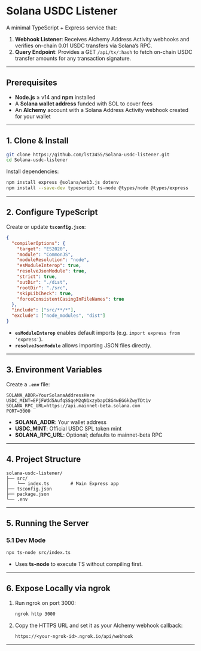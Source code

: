 # Solana USDC Listener

A minimal TypeScript + Express service that:

1. **Webhook Listener**: Receives Alchemy Address Activity webhooks and verifies on-chain 0.01 USDC transfers via Solana’s RPC.
2. **Query Endpoint**: Provides a GET `/api/tx/:hash` to fetch on-chain USDC transfer amounts for any transaction signature.

---

## Prerequisites

* **Node.js** ≥ v14 and **npm** installed
* A **Solana wallet address** funded with SOL to cover fees
* An **Alchemy** account with a Solana Address Activity webhook created for your wallet

---

## 1. Clone & Install

```bash
git clone https://github.com/lst3455/Solana-usdc-listener.git
cd Solana-usdc-listener
```

Install dependencies:

```bash
npm install express @solana/web3.js dotenv
npm install --save-dev typescript ts-node @types/node @types/express
```

---

## 2. Configure TypeScript

Create or update **`tsconfig.json`**:

```json
{
  "compilerOptions": {
    "target": "ES2020",
    "module": "CommonJS",
    "moduleResolution": "node",
    "esModuleInterop": true,
    "resolveJsonModule": true,
    "strict": true,
    "outDir": "./dist",
    "rootDir": "./src",
    "skipLibCheck": true,
    "forceConsistentCasingInFileNames": true
  },
  "include": ["src/**/*"],
  "exclude": ["node_modules", "dist"]
}
```

* **`esModuleInterop`** enables default imports (e.g. `import express from 'express'`).
* **`resolveJsonModule`** allows importing JSON files directly.

---

## 3. Environment Variables

Create a **`.env`** file:

```dotenv
SOLANA_ADDR=YourSolanaAddressHere
USDC_MINT=EPjFWdd5AufqSSqeM2qN1xzybapC8G4wEGGkZwyTDt1v
SOLANA_RPC_URL=https://api.mainnet-beta.solana.com
PORT=3000
```

* **SOLANA\_ADDR**: Your wallet address
* **USDC\_MINT**: Official USDC SPL token mint
* **SOLANA\_RPC\_URL**: Optional; defaults to mainnet-beta RPC

---

## 4. Project Structure

```
solana-usdc-listener/
├── src/
│   └── index.ts        # Main Express app
├── tsconfig.json
├── package.json
└── .env
```

---

## 5. Running the Server

### 5.1 Dev Mode

```bash
npx ts-node src/index.ts
```

* Uses **ts-node** to execute TS without compiling first.

---

## 6. Expose Locally via ngrok

1. Run ngrok on port 3000:

   ```bash
   ngrok http 3000
   ```
2. Copy the HTTPS URL and set it as your Alchemy webhook callback:

   ```
   https://<your-ngrok-id>.ngrok.io/api/webhook
   ```

---

